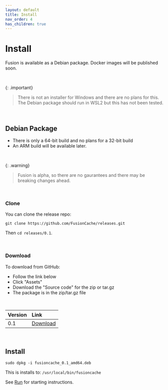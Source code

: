 ```yaml
---
layout: default
title: Install
nav_order: 4
has_children: true
---
```


# Install
Fusion is available as a Debian package. Docker images will be published soon.

<br/>

{: .important}
>There is not an installer for Windows and there are no plans for this.
>The Debian package should run in WSL2 but this has not been tested.


<br/>

## Debian Package
- There is only a 64-bit build and no plans for a 32-bit build
- An ARM build will be available later.

<br/>

{: .warning}
>Fusion is alpha, so there are no gaurantees and there may be breaking changes ahead.

<br/>

### Clone
You can clone the release repo:

`git clone https://github.com/FusionCache/releases.git`

Then `cd releases/0.1`.

<br/>

### Download
To download from GitHub:

- Follow the link below
- Click "Assets"
- Download the "Source code" for the zip or tar.gz
- The package is in the zip/tar.gz file

<br/> 

| Version     | Link        |
|:---|:---|
|0.1|[Download](https://github.com/FusionCache/releases/releases)|

<br/> 

## Install

`sudo dpkg -i fusioncache_0.1_amd64.deb`
 
This is installs to: `/usr/local/bin/fusioncache`

See [Run](run.md) for starting instructions.










